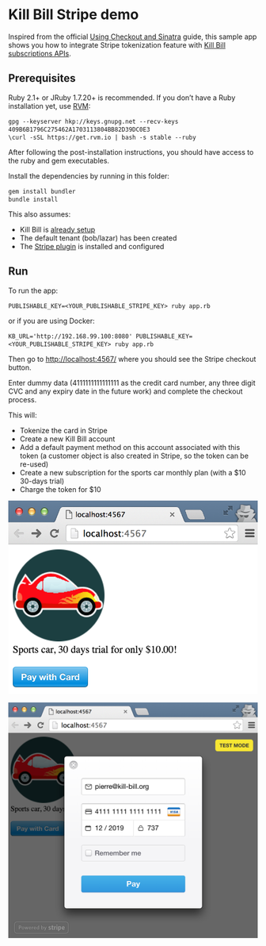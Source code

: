 Kill Bill Stripe demo
=====================

Inspired from the official [Using Checkout and Sinatra](https://stripe.com/docs/checkout/sinatra) guide, this sample app shows you how to integrate Stripe tokenization feature with [Kill Bill subscriptions APIs](http://docs.killbill.io/0.16/userguide_subscription.html).

Prerequisites
-------------

Ruby 2.1+ or JRuby 1.7.20+ is recommended. If you don’t have a Ruby installation yet, use [RVM](https://rvm.io/rvm/install):

```
gpg --keyserver hkp://keys.gnupg.net --recv-keys 409B6B1796C275462A1703113804BB82D39DC0E3
\curl -sSL https://get.rvm.io | bash -s stable --ruby
```

After following the post-installation instructions, you should have access to the ruby and gem executables.

Install the dependencies by running in this folder:

```
gem install bundler
bundle install
```

This also assumes:

* Kill Bill is [already setup](http://docs.killbill.io/0.20/getting_started.html)
* The default tenant (bob/lazar) has been created
* The [Stripe plugin](https://github.com/killbill/killbill-stripe-plugin) is installed and configured

Run
---

To run the app:

```
PUBLISHABLE_KEY=<YOUR_PUBLISHABLE_STRIPE_KEY> ruby app.rb
```

or if you are using Docker:

```
KB_URL='http://192.168.99.100:8080' PUBLISHABLE_KEY=<YOUR_PUBLISHABLE_STRIPE_KEY> ruby app.rb
```

Then go to [http://localhost:4567/](http://localhost:4567/) where you should see the Stripe checkout button.

Enter dummy data (4111111111111111 as the credit card number, any three digit CVC and any expiry date in the future work) and complete the checkout process.

This will:

* Tokenize the card in Stripe
* Create a new Kill Bill account
* Add a default payment method on this account associated with this token (a customer object is also created in Stripe, so the token can be re-used)
* Create a new subscription for the sports car monthly plan (with a $10 30-days trial)
* Charge the token for $10

![Shopping cart](./screen1.png)

![Checkout](./screen2.png)
